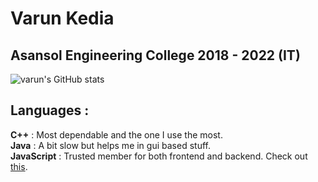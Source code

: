 # Varun Kedia
## Asansol Engineering College 2018 - 2022 (IT)
![varun's GitHub stats](https://github-readme-stats.vercel.app/api?username=purplevarun&count_private=true&show_icons=true&theme=radical)
## Languages :  
<strong>C++</strong> : Most dependable and the one I use the most.  
<strong>Java</strong> : A bit slow but helps me in gui based stuff.  
<strong>JavaScript</strong> : Trusted member for both frontend and backend. Check out <a href="https://vk-video-chat.herokuapp.com">this</a>.  
